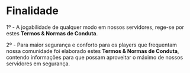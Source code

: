 # Finalidade

1º - A jogabilidade de qualquer modo em nossos servidores, rege-se por estes **Termos & Normas de Conduta**.

2º - Para maior segurança e conforto para os players que frequentam nossa comunidade foi elaborado estes **Termos & Normas de Conduta**, contendo informações para que possam aproveitar o máximo de nossos servidores em segurança.

